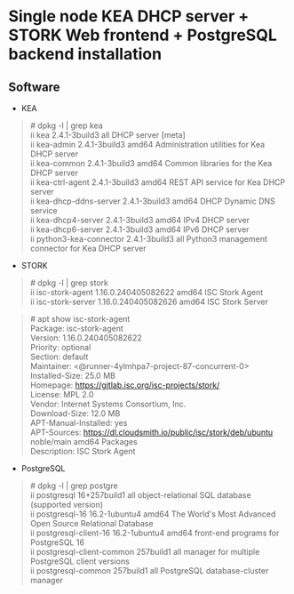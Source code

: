 # Single node KEA DHCP server + STORK Web frontend + PostgreSQL backend installation

## Software

- KEA

> \# dpkg -l | grep kea<br/>
> ii  kea                                            2.4.1-3build3                            all          DHCP server [meta]<br/>
> ii  kea-admin                                      2.4.1-3build3                            amd64        Administration utilities for Kea DHCP server<br/>
> ii  kea-common                                     2.4.1-3build3                            amd64        Common libraries for the Kea DHCP server<br/>
> ii  kea-ctrl-agent                                 2.4.1-3build3                            amd64        REST API service for Kea DHCP server<br/>
> ii  kea-dhcp-ddns-server                           2.4.1-3build3                            amd64        DHCP Dynamic DNS service<br/>
> ii  kea-dhcp4-server                               2.4.1-3build3                            amd64        IPv4 DHCP server<br/>
> ii  kea-dhcp6-server                               2.4.1-3build3                            amd64        IPv6 DHCP server<br/>
> ii  python3-kea-connector                          2.4.1-3build3                            all          Python3 management connector for Kea DHCP server<br/>

- STORK

> \# dpkg -l | grep stork<br/>
> ii  isc-stork-agent                                1.16.0.240405082622                      amd64        ISC Stork Agent<br/>
> ii  isc-stork-server                               1.16.0.240405082626                      amd64        ISC Stork Server

> \# apt show isc-stork-agent<br/>
> Package: isc-stork-agent<br/>
> Version: 1.16.0.240405082622<br/>
> Priority: optional<br/>
> Section: default<br/>
> Maintainer: <@runner-4ylmhpa7-project-87-concurrent-0><br/>
> Installed-Size: 25.0 MB<br/>
> Homepage: https://gitlab.isc.org/isc-projects/stork/<br/>
> License: MPL 2.0<br/>
> Vendor: Internet Systems Consortium, Inc.<br/>
> Download-Size: 12.0 MB<br/>
> APT-Manual-Installed: yes<br/>
> APT-Sources: https://dl.cloudsmith.io/public/isc/stork/deb/ubuntu noble/main amd64 Packages<br/>
> Description: ISC Stork Agent

- PostgreSQL

> \# dpkg -l | grep postgre<br/>
> ii  postgresql                                     16+257build1                             all          object-relational SQL database (supported version)<br/>
> ii  postgresql-16                                  16.2-1ubuntu4                            amd64        The World's Most Advanced Open Source Relational Database<br/>
> ii  postgresql-client-16                           16.2-1ubuntu4                            amd64        front-end programs for PostgreSQL 16<br/>
> ii  postgresql-client-common                       257build1                                all          manager for multiple PostgreSQL client versions<br/>
> ii  postgresql-common                              257build1                                all          PostgreSQL database-cluster manager<br/>